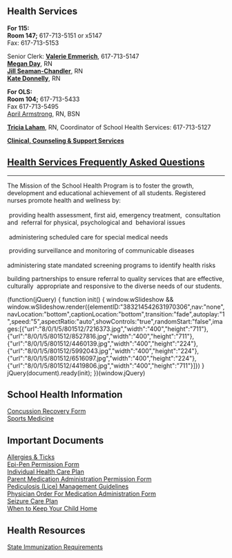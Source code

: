 Health Services
---------------

**For 115:  
Room 147;** 617-713-5151 or x5147  
Fax: 617-713-5153  
  
Senior Clerk: [**Valerie Emmerich**](mailto:valerie_emmerich@psbma.org), 617-713-5147  
**[Megan Day](mailto:Megan_Day@psbma.org)**, RN  
[**Jill Seaman-Chandler**](mailto:Jill_Seaman-Chandler@psbma.org), RN   
**[Kate Donnelly](mailto:Kate_Donnelly@psbma.org)**, RN  
  
**For OLS:  
Room 104;** 617-713-5433  
Fax 617-713-5495  
[April Armstrong](mailto:april_armstrong@psbma.org), RN, BSN  
  
**[Tricia Laham](mailto:Tricia_Laham@psbma.org)**, RN, Coordinator of School Health Services: 617-713-5127  
  
**[Clinical, Counseling & Support Services](/clinical-counseling--support-services.html)**

[Health Services Frequently Asked Questions](/health-services-faq.html)
-----------------------------------------------------------------------

* * *

The Mission of the School Health Program is to foster the
growth,  
development and educational achievement of all students.
Registered nurses promote health and wellness by:  
    
 providing health assessment, first aid, emergency treatment,  consultation and  referral for physical, psychological and  behavioral issues    
     
 administering scheduled care for special medical needs  
  
 providing surveillance and monitoring of communicable diseases  
     
administering state mandated screening programs to identify health risks    
  
building partnerships to ensure referral to quality services that are effective, culturally  appropriate and responsive to the diverse needs of our students.   

(function(jQuery) {
function init() { window.wSlideshow && window.wSlideshow.render({elementID:"383214542631970306",nav:"none",navLocation:"bottom",captionLocation:"bottom",transition:"fade",autoplay:"1",speed:"5",aspectRatio:"auto",showControls:"true",randomStart:"false",images:\[{"url":"8/0/1/5/801512/7216373.jpg","width":"400","height":"711"},{"url":"8/0/1/5/801512/8527816.jpg","width":"400","height":"711"},{"url":"8/0/1/5/801512/4460139.jpg","width":"400","height":"224"},{"url":"8/0/1/5/801512/5992043.jpg","width":"400","height":"224"},{"url":"8/0/1/5/801512/6516097.jpg","width":"400","height":"224"},{"url":"8/0/1/5/801512/4419806.jpg","width":"400","height":"711"}\]}) }
jQuery(document).ready(init);
})(window.jQuery)

School Health Information
-------------------------

[Concussion Recovery Form](/uploads/8/0/1/5/801512/head_injury_gradual_return_plan.docx)  
[Sports Medicine](/sports-medicine.html)

Important Documents
-------------------

[Allergies & Ticks](/uploads/8/0/1/5/801512/spring_allergies.docx)   
[Epi-Pen Permission Form](/uploads/8/0/1/5/801512/epipenform.pdf)  
[Individual Health Care Plan](/uploads/8/0/1/5/801512/healthservices-hcp-complex-11302010.pdf)  
[Parent Medication Administration Permission Form](/uploads/8/0/1/5/801512/parent_medication_form.doc)  
[Pediculosis (Lice) Management Guidelines](/uploads/8/0/1/5/801512/healthservices-licemanagementguidelines-02282008.pdf)  
[Physician Order For Medication Administration Form](/uploads/8/0/1/5/801512/physician_medication_form.doc)  
[Seizure Care Plan](/uploads/8/0/1/5/801512/healthservices-hcp-seizure_07-11302010.pdf)  
[When to Keep Your Child Home](/uploads/8/0/1/5/801512/when_to_keep_your_child__home.pdf)  

Health Resources
----------------

[State Immunization Requirements](http://www.mass.gov/eohhs/gov/departments/dph/programs/id/immunization/school-requirements.html)